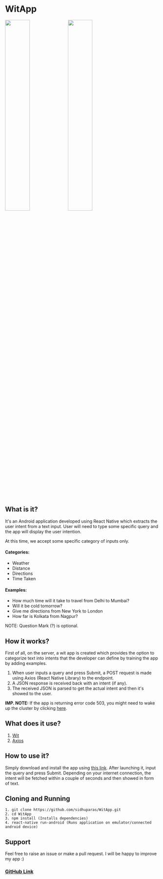 # WitApp

<img src="http://downloadinformer.com/internship/2.png" width=40%>   <img src="http://downloadinformer.com/internship/3.png" width=40%> 

## What is it?

It's an Android application developed using React Native which extracts the user intent from a text input. User will need to type some specific query and the app will display the user intention.

At this time, we accept some specific category of inputs only.

#### Categories:

* Weather
* Distance
* Directions
* Time Taken

#### Examples:

* How much time will it take to travel from Delhi to Mumbai?
* Will it be cold tomorrow?
* Give me directions from New York to London
* How far is Kolkata from Nagpur?

NOTE: Question Mark (?) is optional.

## How it works?

First of all, on the server, a wit app is created which provides the option to categorize text into intents that the developer can define by training the app by adding examples. 

1. When user inputs a query and press Submit, a POST request is made using Axios (React Native Library) to the endpoint.
2. A JSON response is received back with an intent (if any).
3. The received JSON is parsed to get the actual intent and then it's showed to the user.

<b>IMP. NOTE:</b> If the app is returning error code 503, you might need to wake up the cluster by clicking [here](https://app.assassinate72.hasura-app.io).

## What does it use?

1. [Wit](https://wit.ai/docs/recipes#categorize-the-user-intent)
2. [Axios](https://www.npmjs.com/package/react-native-axios)

## How to use it?

Simply download and install the app using [this link](http://downloadinformer.com/internship/witapp.apk). After launching it, input the query and press Submit. Depending on your internet connection, the intent will be fetched within a couple of seconds and then showed in form of text.

## Cloning and Running

```
1. git clone https://github.com/sidhuparas/WitApp.git
2. cd WitApp
3. npm install (Installs dependencies)
4. react-native run-android (Runs application on emulator/connected android device)
```

## Support

Feel free to raise an issue or make a pull request. I will be happy to improve my app :)

### [GitHub Link](https://github.com/sidhuparas/WitApp)

